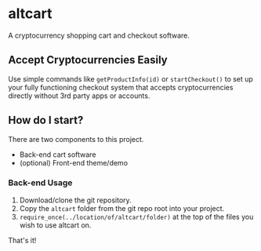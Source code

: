 # altcart
A cryptocurrency shopping cart and checkout software.

## Accept Cryptocurrencies Easily
Use simple commands like `getProductInfo(id)` or `startCheckout()` to set up your fully functioning checkout system that accepts cryptocurrencies directly without 3rd party apps or accounts.

## How do I start?
There are two components to this project.
* Back-end cart software
* (optional) Front-end theme/demo

### Back-end Usage
1. Download/clone the git repository.
2. Copy the `altcart` folder from the git repo root into your project.
3. `require_once(../location/of/altcart/folder)` at the top of the files you wish to use altcart on.

That's it!
